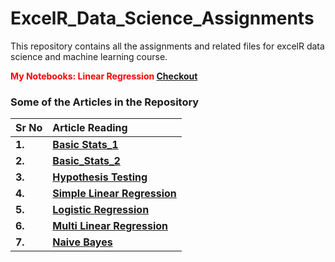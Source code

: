 # ExcelR_Data_Science_Assignments
This repository contains all the assignments and related files for excelR data science and machine learning course.


**<Span style="color:red;">My Notebooks: Linear Regression </span>**    [**Checkout**](https://github.com/PranavlovesData/Linear_Regression) 

### Some of the Articles in the Repository

| **Sr No** | **Article Reading**                                          |
| --------- | :----------------------------------------------------------- |
| **1.**    | **[Basic Stats_1](https://github.com/PranavlovesData/ExcelR_Data_Science_Assignments/tree/main/Basic_stats)** |
| **2.**    | **[Basic_Stats_2](https://github.com/PranavlovesData/ExcelR_Data_Science_Assignments/tree/main/Basic_stats_2)** |
| **3.**    | **[Hypothesis Testing](https://github.com/PranavlovesData/ExcelR_Data_Science_Assignments/tree/main/Hypothesis_Testing)** |
| **4.**    | **[Simple Linear Regression](https://github.com/PranavlovesData/ExcelR_Data_Science_Assignments/tree/main/Linear_Regression)** |
| **5.**    | **[Logistic Regression](https://github.com/PranavlovesData/Data-Structure-And-Algorithms/blob/main/Sort%20%26%20Search%20Alogrithms/Sorting%20Algorithms/Bubble%20Sort.txt)** |
| **6.**    | **[Multi Linear Regression](https://github.com/PranavlovesData/Data-Structure-And-Algorithms/blob/main/Sort%20%26%20Search%20Alogrithms/Sorting%20Algorithms/Merge-sort)** |
| **7.**    | **[Naive Bayes](https://github.com/PranavlovesData/Data-Structure-And-Algorithms/blob/main/Sort%20%26%20Search%20Alogrithms/Sorting%20Algorithms/Selection%20Sort.txt)** |
